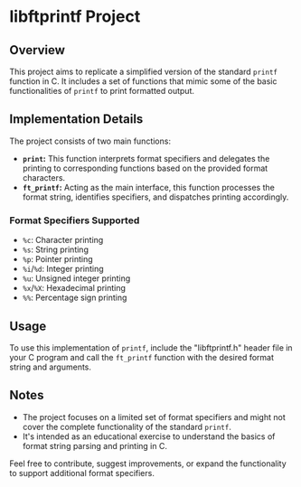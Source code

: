 # libftprintf Project

## Overview
This project aims to replicate a simplified version of the standard `printf` function in C. It includes a set of functions that mimic some of the basic functionalities of `printf` to print formatted output.

## Implementation Details
The project consists of two main functions:
- **`print`:** This function interprets format specifiers and delegates the printing to corresponding functions based on the provided format characters.
- **`ft_printf`:** Acting as the main interface, this function processes the format string, identifies specifiers, and dispatches printing accordingly.

### Format Specifiers Supported
- `%c`: Character printing
- `%s`: String printing
- `%p`: Pointer printing
- `%i`/`%d`: Integer printing
- `%u`: Unsigned integer printing
- `%x`/`%X`: Hexadecimal printing
- `%%`: Percentage sign printing

## Usage
To use this implementation of `printf`, include the "libftprintf.h" header file in your C program and call the `ft_printf` function with the desired format string and arguments.

## Notes
- The project focuses on a limited set of format specifiers and might not cover the complete functionality of the standard `printf`.
- It's intended as an educational exercise to understand the basics of format string parsing and printing in C.

Feel free to contribute, suggest improvements, or expand the functionality to support additional format specifiers.
